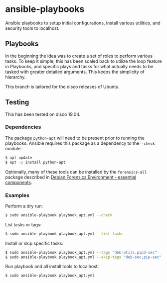 # ansible-playbooks
Ansible playbooks to setup initial configurations, install various utilities, and security tools to localhost.

## Playbooks
In the beginning the idea was to create a set of roles to perform various tasks. To keep it simple, this has been scaled back to utilize the loop feature in Playbooks, and specific plays and tasks for what actually needs to be tasked with greater detailed arguments. This keeps the simplicity of hierarchy.

This branch is tailored for the disco releases of Ubuntu.

## Testing
This has been tested on disco 19.04.

### Dependencies
The package `python-apt` will need to be present prior to running the playbooks. Ansible requires this package as a dependency to the`--check` module.

```bash
$ apt update
$ apt -y install python-apt
```
Optionally, many of these tools can be installed by the `forensics-all` package described in [Debian Forensics Environment - essential components](https://packages.debian.org/sid/forensics-all).

### Examples
Perform a dry run:

```bash
$ sudo ansible-playbook playbook_apt.yml --check
```

List tasks or tags:
```bash
$ sudo ansible-playbook playbook_apt.yml --list-tasks
```

Install or skip specific tasks:
```bash
$ sudo ansible-playbook playbook_apt.yml --tags "deb-utils,pip3-sec"
$ sudo ansible-playbook playbook_apt.yml --skip-tags "deb-sec,pip-sec"
```

Run playbook and all install tools to localhost:

```bash
$ sudo ansible-playbook playbook_apt.yml
```
